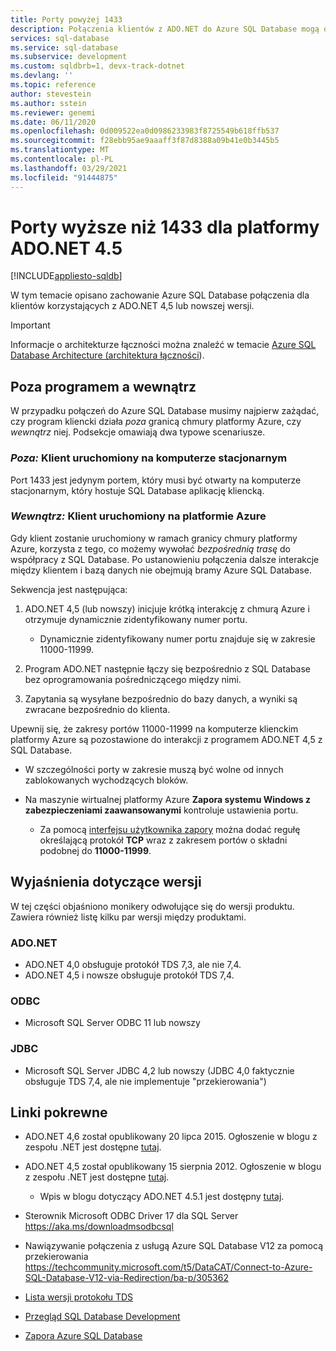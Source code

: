 ```yaml
---
title: Porty powyżej 1433
description: Połączenia klientów z ADO.NET do Azure SQL Database mogą ominąć serwer proxy i korzystać bezpośrednio z bazy danych przy użyciu portów innych niż 1433.
services: sql-database
ms.service: sql-database
ms.subservice: development
ms.custom: sqldbrb=1, devx-track-dotnet
ms.devlang: ''
ms.topic: reference
author: stevestein
ms.author: sstein
ms.reviewer: genemi
ms.date: 06/11/2020
ms.openlocfilehash: 0d009522ea0d0986233983f8725549b618ffb537
ms.sourcegitcommit: f28ebb95ae9aaaff3f87d8388a09b41e0b3445b5
ms.translationtype: MT
ms.contentlocale: pl-PL
ms.lasthandoff: 03/29/2021
ms.locfileid: "91444875"
---
```

# <a name="ports-beyond-1433-for-adonet-45"></a>Porty wyższe niż 1433 dla platformy ADO.NET 4.5
[!INCLUDE[appliesto-sqldb](../includes/appliesto-sqldb.md)]

W tym temacie opisano zachowanie Azure SQL Database połączenia dla klientów korzystających z ADO.NET 4,5 lub nowszej wersji.

> [!IMPORTANT]
> Informacje o architekturze łączności można znaleźć w temacie [Azure SQL Database Architecture (architektura łączności](connectivity-architecture.md)).
>

## <a name="outside-vs-inside"></a>Poza programem a wewnątrz

W przypadku połączeń do Azure SQL Database musimy najpierw zażądać, czy program kliencki działa *poza* granicą chmury platformy Azure, czy *wewnątrz* niej. Podsekcje omawiają dwa typowe scenariusze.

### <a name="outside-client-runs-on-your-desktop-computer"></a>*Poza:* Klient uruchomiony na komputerze stacjonarnym

Port 1433 jest jedynym portem, który musi być otwarty na komputerze stacjonarnym, który hostuje SQL Database aplikację kliencką.

### <a name="inside-client-runs-on-azure"></a>*Wewnątrz:* Klient uruchomiony na platformie Azure

Gdy klient zostanie uruchomiony w ramach granicy chmury platformy Azure, korzysta z tego, co możemy wywołać *bezpośrednią trasę* do współpracy z SQL Database. Po ustanowieniu połączenia dalsze interakcje między klientem i bazą danych nie obejmują bramy Azure SQL Database.

Sekwencja jest następująca:

1. ADO.NET 4,5 (lub nowszy) inicjuje krótką interakcję z chmurą Azure i otrzymuje dynamicznie zidentyfikowany numer portu.

   * Dynamicznie zidentyfikowany numer portu znajduje się w zakresie 11000-11999.
2. Program ADO.NET następnie łączy się bezpośrednio z SQL Database bez oprogramowania pośredniczącego między nimi.
3. Zapytania są wysyłane bezpośrednio do bazy danych, a wyniki są zwracane bezpośrednio do klienta.

Upewnij się, że zakresy portów 11000-11999 na komputerze klienckim platformy Azure są pozostawione do interakcji z programem ADO.NET 4,5 z SQL Database.

* W szczególności porty w zakresie muszą być wolne od innych zablokowanych wychodzących bloków.
* Na maszynie wirtualnej platformy Azure **Zapora systemu Windows z zabezpieczeniami zaawansowanymi** kontroluje ustawienia portu.
  
  * Za pomocą [interfejsu użytkownika zapory](/sql/sql-server/install/configure-the-windows-firewall-to-allow-sql-server-access) można dodać regułę określającą protokół **TCP** wraz z zakresem portów o składni podobnej do **11000-11999**.

## <a name="version-clarifications"></a>Wyjaśnienia dotyczące wersji

W tej części objaśniono monikery odwołujące się do wersji produktu. Zawiera również listę kilku par wersji między produktami.

### <a name="adonet"></a>ADO.NET

* ADO.NET 4,0 obsługuje protokół TDS 7,3, ale nie 7,4.
* ADO.NET 4,5 i nowsze obsługuje protokół TDS 7,4.

### <a name="odbc"></a>ODBC

* Microsoft SQL Server ODBC 11 lub nowszy

### <a name="jdbc"></a>JDBC

* Microsoft SQL Server JDBC 4,2 lub nowszy (JDBC 4,0 faktycznie obsługuje TDS 7,4, ale nie implementuje "przekierowania")

## <a name="related-links"></a>Linki pokrewne

* ADO.NET 4,6 został opublikowany 20 lipca 2015. Ogłoszenie w blogu z zespołu .NET jest dostępne [tutaj](https://devblogs.microsoft.com/dotnet/announcing-net-framework-4-6/).
* ADO.NET 4,5 został opublikowany 15 sierpnia 2012. Ogłoszenie w blogu z zespołu .NET jest dostępne [tutaj](https://devblogs.microsoft.com/dotnet/announcing-the-release-of-net-framework-4-5-rtm-product-and-source-code/).
  * Wpis w blogu dotyczący ADO.NET 4.5.1 jest dostępny [tutaj](https://devblogs.microsoft.com/dotnet/announcing-the-net-framework-4-5-1-preview/).

* Sterownik Microsoft ODBC Driver 17 dla SQL Server https://aka.ms/downloadmsodbcsql

* Nawiązywanie połączenia z usługą Azure SQL Database V12 za pomocą przekierowania https://techcommunity.microsoft.com/t5/DataCAT/Connect-to-Azure-SQL-Database-V12-via-Redirection/ba-p/305362

* [Lista wersji protokołu TDS](https://www.freetds.org/)
* [Przegląd SQL Database Development](develop-overview.md)
* [Zapora Azure SQL Database](firewall-configure.md)
